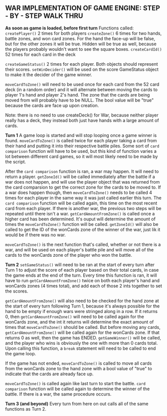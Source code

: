 ## WAR IMPLEMENTATION OF GAME ENGINE: STEP - BY - STEP WALK THRU

**As soon as game is loaded, before first turn**
Functions called:
`createPlayer()` 2 times for both players
`createZone()` 6 times for two hands, battle zones, and won card zones. For the hand the face-up will be false, but for the other zones it will be true. Hidden will be true as well, because the players probably wouldn't want to see the square boxes.
`createCardId()` 52 times for each card in the deck

`createGameStatus()` 2 times for each player. Both objects should represent their scores.
`setWinDecider()` will be used on the score GameStatus object to make it the decider of the game winner.

`moveCardToZone()` will need to be used once for each card from the 52 card deck (in a random order) and it will alternate between moving the cards to player 1's hand and player 2's hand. The zone that the cards are being moved from will probably have to be NULL. The bool value will be "true" because the cards are face up upon creation.

Note: there is no need to use createDeck() for War, because neither player really has a deck, they instead both just have hands with a large amount of cards.

**Turn 1**
A game loop is started and will stop looping once a game winner is found.
`moveCardToZone()` is called twice for each player taking a card from their hand and putting it into their respective battle piles.
Some sort of `card comparison` function will have to be used, but this kind of function varies a lot between different card games, so it will most likely need to be made by the script.

After the `card comparison` function is ran, a war may happen. It will need to return a player.
`getZoneId()` will be called immediately after the battle if a war does not happen, and will use the player object that was returned from the card comparsion to get the correct zone for the cards to be moved to.
    If a war does happen though, then `moveCardToZone()` needs to be called 4 times for each player in the same way it was just called earlier this turn.
    The `card comparison` function will be called again, this time on the most recent card from each player.
    If there is another war, the previous two steps will be repeated until there isn't a war.
    `getCardAmountFromZone()` is called once a higher card has been determined. It's ouput will determine the amount of times the `moveCardToZone()` function will be called.
    `getZoneId()` will also be called to get the ID of the wonCards zone of the winner of the war, just lik it would be if there was no war.

`moveCardToZone()` is the next function that's called, whether or not there is a war, and will be used on each player's battle pile and will move all of the cards to the wonCards zone of the player who won the battle.

**Turn 2**
`setGameStatus()` will need to be ran at the start of every turn after Turn 1 to adjust the score of each player based on their total cards, in case the game ends at the end of the turn.
    Every time this function is ran, it will have to run `getCardAmountFromZone()` twice on both each player's hand and wonCards zones (4 times total), and add each of those 2 ints together to set the scores.

`getCardAmountFromZone()` will also need to be checked for the hand zone at the start of every turn following Turn 1, because it's always possible for the hand to be empty if enough wars were stringed along in a row.
    If it returns 0, then `getCardAmountFromZone()` will need to be called again for the wonCards zone, and the int it returns will determine the exact amount of times that `moveCardToZone()` should be called.
    But before moving any cards, `getCardAmountFromZone()` will be called again for the wonCards zone.
    If that returns 0 as well, then the game has ENDED.
    `getGameWinner()` will be called, and the player who wins is obviously the one with more than 0 cards total.
    Upon calling this function, a `break` statement will need to be called to end the game loop.

If the game has not ended, `moveCardToZone()` is called to move all cards from the wonCards zone to the hand zone with a bool value of "true" to indicate that the cards are already face up.

`moveCardToZone()` is called again like last turn to start the battle.
`card comparison` function will be called again to determine the winner of the battle.
If there is a war, the same procedure occurs.

**Turn 3 (and beyond)**
Every turn from here on out calls all of the same functions as Turn 2.
